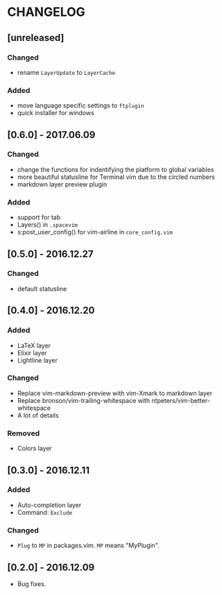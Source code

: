 CHANGELOG
=========

## [unreleased]

### Changed

- rename `LayerUpdate` to `LayerCache`

### Added

- move language specific settings to `ftplugin`
- quick installer for windows

## [0.6.0] - 2017.06.09

### Changed

- change the functions for indentifying the platform to global variables
- more beautiful statusline for Terminal vim due to the circled numbers
- markdown layer preview plugin

### Added

- support for tab
- Layers() in `.spacevim`
- s:post_user_config() for vim-airline in `core_config.vim`

## [0.5.0] - 2016.12.27

### Changed

- default statusline

## [0.4.0] - 2016.12.20

### Added

- LaTeX layer
- Elixir layer
- Lightline layer

### Changed

- Replace vim-markdown-preview with vim-Xmark to markdown layer
- Replace bronson/vim-trailing-whitespace with ntpeters/vim-better-whitespace
- A lot of details

### Removed

- Colors layer

## [0.3.0] - 2016.12.11

### Added

- Auto-completion layer
- Command: `Exclude`

### Changed

- `Plug` to `MP` in packages.vim. `MP` means "MyPlugin".

## [0.2.0] - 2016.12.09

- Bug fixes.
